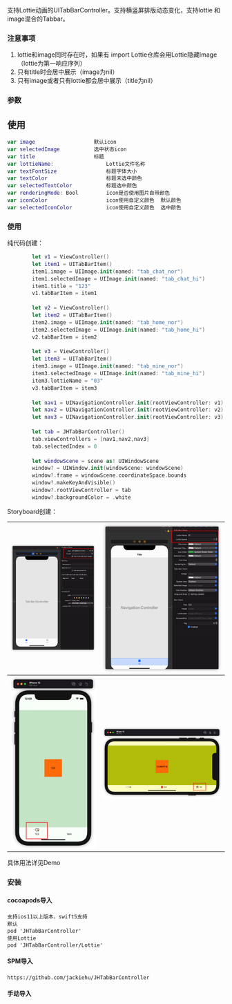 

支持Lottie动画的UITabBarController。支持横竖屏排版动态变化，支持lottie 和 image混合的Tabbar。

### 注意事项

1. lottie和image同时存在时，如果有 import Lottie仓库会用Lottie隐藏Image（lottie为第一响应序列）
2. 只有title时会居中展示（image为nil）
3. 只有image或者只有lottie都会居中展示（title为nil）

### 参数

## 使用

```swift
var image  					默认icon
var selectedImage  			选中状态icon
var title  					标题
var lottieName: 				Lottie文件名称
var textFontSize				标题字体大小
var textColor					标题未选中颜色
var selectedTextColor			标题选中颜色
var renderingMode: Bool 		icon是否使用图片自带颜色
var iconColor					icon使用自定义颜色  默认颜色
var selectedIconColor			icon使用自定义颜色  选中颜色

```

### 使用

纯代码创建：

```swift
        let v1 = ViewController()
        let item1 = UITabBarItem()
        item1.image = UIImage.init(named: "tab_chat_nor")
        item1.selectedImage = UIImage.init(named: "tab_chat_hi")
        item1.title = "123"
        v1.tabBarItem = item1
        
        let v2 = ViewController()
        let item2 = UITabBarItem()
        item2.image = UIImage.init(named: "tab_home_nor")
        item2.selectedImage = UIImage.init(named: "tab_home_hi")
        v2.tabBarItem = item2
        
        let v3 = ViewController()
        let item3 = UITabBarItem()
        item3.image = UIImage.init(named: "tab_mine_nor")
        item3.selectedImage = UIImage.init(named: "tab_mine_hi")
        item3.lottieName = "03"
        v3.tabBarItem = item3
        
        let nav1 = UINavigationController.init(rootViewController: v1)
        let nav2 = UINavigationController.init(rootViewController: v2)
        let nav3 = UINavigationController.init(rootViewController: v3)
        
        let tab = JHTabBarController()
        tab.viewControllers = [nav1,nav2,nav3]
        tab.selectedIndex = 0
        
        let windowScene = scene as! UIWindowScene
        window? = UIWindow.init(windowScene: windowScene)
        window?.frame = windowScene.coordinateSpace.bounds
        window?.makeKeyAndVisible()
        window?.rootViewController = tab
        window?.backgroundColor = .white
```

Storyboard创建：

| ![](xib1.png) | ![](xib2.png) |
| ------------- | ------------- |
| ![](xib3.png) | ![](xib4.png) |



具体用法详见Demo

### 安装

#### cocoapods导入

```
支持ios11以上版本，swift5支持
默认
pod 'JHTabBarController'
使用Lottie
pod 'JHTabBarController/Lottie'
```

#### SPM导入

`https://github.com/jackiehu/JHTabBarController`

#### 手动导入

